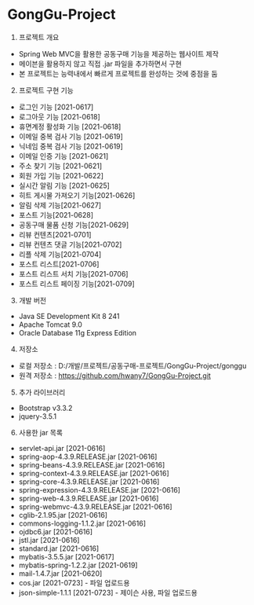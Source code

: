 # GongGu-Project

1. 프로젝트 개요
- Spring Web MVC을 활용한 공동구매 기능을 제공하는 웹사이트 제작
- 메이븐을 활용하지 않고 직접 .jar 파일을 추가하면서 구현
- 본 프로젝트는 능력내에서 빠르게 프로젝트를 완성하는 것에 중점을 둠

2. 프로젝트 구현 기능
- 로그인 기능 [2021-0617]
- 로그아웃 기능 [2021-0618]
- 휴면계정 활성화 기능 [2021-0618]
- 이메일 중복 검사 기능 [2021-0619]
- 닉네임 중복 검사 기능 [2021-0619]
- 이메일 인증 기능 [2021-0621]
- 주소 찾기 기능 [2021-0621]
- 회원 가입 기능 [2021-0622]
- 실시간 알림 기능 [2021-0625]
- 히트 게시물 가져오기 기능[2021-0626]
- 알림 삭제 기능[2021-0627]
- 포스트 기능[2021-0628]
- 공동구매 물품 신청 기능[2021-0629]
- 리뷰 컨텐츠[2021-0701]
- 리뷰 컨텐츠 댓글 기능[2021-0702]
- 리플 삭제 기능[2021-0704]
- 포스트 리스트[2021-0706]
- 포스트 리스트 서치 기능[2021-0706]
- 포스트 리스트 페이징 기능[2021-0709]

3. 개발 버전
- Java SE Development Kit 8 241
- Apache Tomcat 9.0
- Oracle Database 11g Express Edition

4. 저장소
- 로컬 저장소 : D:/개발/프로젝트/공동구매-프로젝트/GongGu-Project/gonggu
- 원격 저장소 : https://github.com/hwany7/GongGu-Project.git

5. 추가 라이브러리
- Bootstrap v3.3.2
- jquery-3.5.1

6. 사용한 jar 목록
- servlet-api.jar [2021-0616]
- spring-aop-4.3.9.RELEASE.jar [2021-0616] 
- spring-beans-4.3.9.RELEASE.jar [2021-0616] 
- spring-context-4.3.9.RELEASE.jar [2021-0616]
- spring-core-4.3.9.RELEASE.jar [2021-0616]
- spring-expression-4.3.9.RELEASE.jar [2021-0616]
- spring-web-4.3.9.RELEASE.jar [2021-0616]
- spring-webmvc-4.3.9.RELEASE.jar [2021-0616]
- cglib-2.1.95.jar [2021-0616]
- commons-logging-1.1.2.jar [2021-0616]
- ojdbc6.jar [2021-0616]
- jstl.jar [2021-0616]
- standard.jar [2021-0616]
- mybatis-3.5.5.jar [2021-0617]
- mybatis-spring-1.2.2.jar [2021-0619]
- mail-1.4.7.jar [2021-0620]
- cos.jar [2021-0723] - 파일 업로드용
- json-simple-1.1.1 [2021-0723] - 제이슨 사용, 파일 업로드용